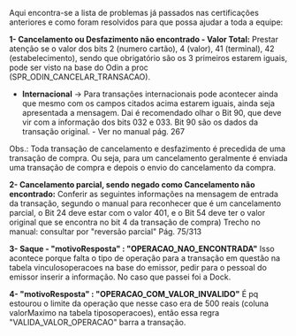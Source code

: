 Aqui encontra-se a lista de problemas já passados nas certificações anteriores e como foram resolvidos para que possa ajudar a toda a equipe:

**1- Cancelamento ou Desfazimento não encontrado - Valor Total:**
Prestar atenção se o valor dos bits 2 (numero cartão), 4 (valor), 41 (terminal), 42 (estabelecimento), sendo que obrigatório são os 3 primeiros estarem iguais, pode ser visto na base do Odin a proc (SPR_ODIN_CANCELAR_TRANSACAO).

* **Internacional**
-> Para transações internacionais pode acontecer ainda que mesmo com os campos citados acima estarem iguais, ainda seja apresentada a mensagem. Dai é recomendado olhar o Bit 90, que deve vir com a informação dos bits 032 e 033. Bit 90 são os dados da transação original. - Ver no manual pág. 267

Obs.: Toda transação de cancelamento e desfazimento é precedida de uma transação de compra. Ou seja, para um cancelamento geralmente é enviada uma transação de compra e depois o envio do cancelamento da compra.


**2- Cancelamento parcial, sendo negado como Cancelamento não encontrado:**
Conferir as seguintes informações na mensagem de entrada da transação, segundo o manual para reconhecer que é um cancelamento parcial, o Bit 24 deve estar com o valor 401, e o Bit 54 deve ter o valor original que se encontra no bit 4 da transação de compra)
Trecho no manual: consultar por "reversão parcial" Pág. 75/313

**3- Saque - "motivoResposta" : "OPERACAO_NAO_ENCONTRADA"**
Isso acontece porque falta o tipo de operação para a transação em questão na tabela vinculosoperacoes na base do emissor, pedir para o pessoal do emissor inserir a informação. No caso que passei foi a Dock.

**4- "motivoResposta" : "OPERACAO_COM_VALOR_INVALIDO"**
É pq estourou o limite da operação que nesse caso era de 500 reais (coluna valorMaximo na tabela tiposoperacoes), então essa regra "VALIDA_VALOR_OPERACAO" barra a transação.

